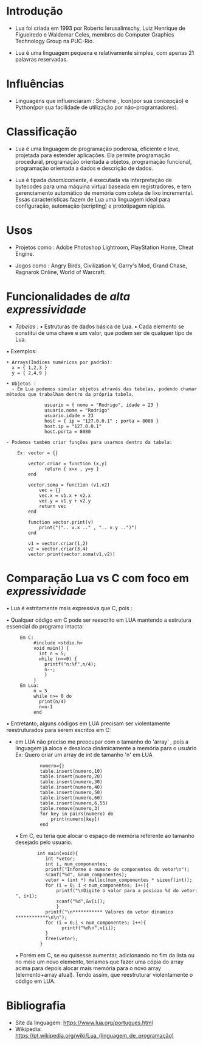 <!-- ARTIGO.md -->

# Introdução

* Lua foi criada em 1993 por Roberto Ierusalimschy, Luiz Henrique de Figueiredo e Waldemar Celes, membros do Computer Graphics Technology Group na PUC-Rio.

* Lua é uma linguagem pequena e relativamente simples, com apenas 21 palavras reservadas.

# Influências

* Linguagens que influenciaram : Scheme , Icon(por sua concepção) e Python(por sua facilidade de utilização por não-programadores). 

# Classificação

* Lua é uma linguagem de programação poderosa, eficiente e leve, projetada para estender aplicações. Ela permite programação procedural, programação orientada a objetos, programação funcional, programação orientada a dados e descrição de dados.

* Lua é tipada _dinamicamente_, é executada via interpretação de bytecodes para uma máquina virtual baseada em registradores, e tem gerenciamento automático de memória com coleta de lixo incremental. Essas características fazem de Lua uma linguagem ideal para configuração, automação (scripting) e prototipagem rápida.

# Usos

* Projetos como : Adobe Photoshop Lightroom, PlayStation Home, Cheat Engine.

* Jogos como : Angry Birds, Civilization V, Garry's Mod, Grand Chase, Ragnarok Online, World of Warcraft.

# Funcionalidades de _alta_ _expressividade_

* _Tabelas_ : 
 • Estruturas de dados básica de Lua.
 • Cada elemento se constitui de uma chave e um valor, que podem ser de qualquer tipo de Lua.
 
 • Exemplos: 
      
    • Arrays(Índices numéricos por padrão):
      x = { 1,2,3 } 
      y = { 2,4,9 }
       
    • Objetos : 
      - Em Lua podemos simular objetos através das tabelas, podendo chamar métodos que trabalham dentro da própria tabela.
                  
                  usuario = { nome = "Rodrigo", idade = 23 }
                  usuario.nome = "Rodrigo"
                  usuario.idade = 23
                  host = { ip = "127.0.0.1" ; porta = 8080 }
                  host.ip = "127.0.0.1"
                  host.porta = 8080
                  
    - Podemos também criar funções para usarmos dentro da tabela:
  
        Ex: vector = {}
    
            vector.criar = function (x,y)
                  return { x=x , y=y }
            end
    
            vector.soma = function (v1,v2)
                vec = {}
                vec.x = v1.x + v2.x
                vec.y = v1.y + v2.y
                return vec
            end

            function vector.print(v)
                print("(".. v.x .." , ".. v.y ..")")
            end

            v1 = vector.criar(1,2)
            v2 = vector.criar(3,4)
            vector.print(vector.soma(v1,v2))


# Comparação Lua vs C com foco em _expressividade_
    
   • Lua é estritamente mais expressiva que C, pois :
     
   • Qualquer código em C pode ser reescrito em LUA mantendo a estrutura essencial do programa intacta:
         
         Em C:
              #include <stdio.h>
              void main() {
                int n = 5;
                while (n>=0) {
                  printf("n:%f",n/4);
                  n--;
                  }
              }
         Em Lua: 
              n = 5
              while n>= 0 do
                print(n/4)
                n=n-1
              end
                  
                  
   • Entretanto, alguns códigos em LUA precisam ser violentamente reestruturados para serem escritos em C:

   - em LUA não preciso me preocupar com o tamanho do 'array' , pois a linguagem já aloca e desaloca dinâmicamente a memória para o usuário  
             Ex: Quero criar um array de int de tamanho 'n' em LUA
           
                  numero={}
                  table.insert(numero,10)
                  table.insert(numero,20)
                  table.insert(numero,30)
                  table.insert(numero,40)
                  table.insert(numero,50)
                  table.insert(numero,60)
                  table.insert(numero,6,55)
                  table.remove(numero,3)
                  for key in pairs(numero) do
                      print(numero[key])
                  end
          
        • Em C, eu teria que alocar o espaço de memória referente ao tamanho desejado pelo usuario.
                 
                 int main(void){
                    int *vetor;
                    int i, num_componentes;
                    printf("Informe o numero de componentes do vetor\n");
                    scanf("%d", &num_componentes);
                    vetor = (int *) malloc(num_componentes * sizeof(int));
                    for (i = 0; i < num_componentes; i++){
                        printf("\nDigite o valor para a posicao %d do vetor: ", i+1);
                        scanf("%d",&v[i]);
                        }
                    printf("\n*********** Valores do vetor dinamico ************\n\n");
                    for (i = 0;i < num_componentes; i++){
                          printf("%d\n",v[i]);
                    }
                    free(vetor);
                  }
      • Porém em C, se eu quisesse aumentar, adicionando no fim da lista ou no meio um novo elemento, teriamos que fazer uma cópia do array acima para depois alocar mais memória para o novo array (elemento+array atual). Tendo assím, que reestruturar violentamente o código em LUA.
      
      
# Bibliografia

* Site da linguagem: https://www.lua.org/portugues.html
* Wikipedia: https://pt.wikipedia.org/wiki/Lua_(linguagem_de_programação)
